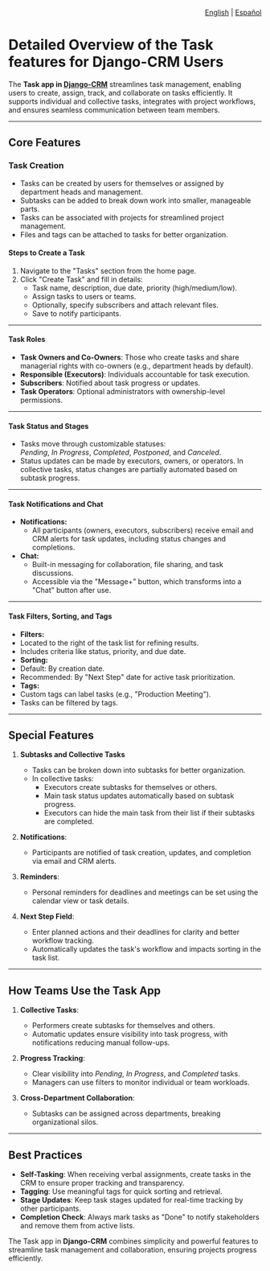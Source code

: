 <p align="right">
<a href="https://github.com/DjangoCRM/django-crm/blob/main/docs/django-crm_task_features.md">English</a> |
<a href="https://github.com/DjangoCRM/django-crm/blob/main/docs/django-crm_task_features-spanish.md">Español</a>
</p>

# Detailed Overview of the Task features for Django-CRM Users

The **Task app in [Django-CRM](https://github.com/DjangoCRM/django-crm)** streamlines task management, enabling users to create, assign, track, and collaborate on tasks efficiently. It supports individual and collective tasks, integrates with project workflows, and ensures seamless communication between team members.

---

## Core Features

### Task Creation

- Tasks can be created by users for themselves or assigned by department heads and management.
- Subtasks can be added to break down work into smaller, manageable parts.
- Tasks can be associated with projects for streamlined project management.
- Files and tags can be attached to tasks for better organization.

#### Steps to Create a Task

1. Navigate to the "Tasks" section from the home page.
2. Click "Create Task" and fill in details:
   - Task name, description, due date, priority (high/medium/low).
   - Assign tasks to users or teams.
   - Optionally, specify subscribers and attach relevant files.
   - Save to notify participants.

---

#### Task Roles

- **Task Owners and Co-Owners**: Those who create tasks and share managerial rights with co-owners (e.g., department heads by default).
- **Responsible (Executors)**: Individuals accountable for task execution.
- **Subscribers**: Notified about task progress or updates.
- **Task Operators**: Optional administrators with ownership-level permissions.

---

#### Task Status and Stages

- Tasks move through customizable statuses:  
  *Pending*, *In Progress*, *Completed*, *Postponed*, and *Canceled*.
- Status updates can be made by executors, owners, or operators. In collective tasks, status changes are partially automated based on subtask progress.

---

#### Task Notifications and Chat

- **Notifications:**
  - All participants (owners, executors, subscribers) receive email and CRM alerts for task updates, including status changes and completions.
- **Chat:**
  - Built-in messaging for collaboration, file sharing, and task discussions.
  - Accessible via the "Message+" button, which transforms into a "Chat" button after use.

---

#### Task Filters, Sorting, and Tags

- **Filters:**
- Located to the right of the task list for refining results.
- Includes criteria like status, priority, and due date.
- **Sorting:**
- Default: By creation date.
- Recommended: By "Next Step" date for active task prioritization.
- **Tags:**
- Custom tags can label tasks (e.g., "Production Meeting").
- Tasks can be filtered by tags.

---

## Special Features

1. **Subtasks and Collective Tasks**
   - Tasks can be broken down into subtasks for better organization.
   - In collective tasks:
      - Executors create subtasks for themselves or others.
      - Main task status updates automatically based on subtask progress.
      - Executors can hide the main task from their list if their subtasks are completed.

2. **Notifications**:
   - Participants are notified of task creation, updates, and completion via email and CRM alerts.

3. **Reminders**:
   - Personal reminders for deadlines and meetings can be set using the calendar view or task details.

4. **Next Step Field**:
   - Enter planned actions and their deadlines for clarity and better workflow tracking.
   - Automatically updates the task's workflow and impacts sorting in the task list.

---

## **How Teams Use the Task App**

1. **Collective Tasks**:
   - Performers create subtasks for themselves and others.
   - Automatic updates ensure visibility into task progress, with notifications reducing manual follow-ups.

2. **Progress Tracking**:
   - Clear visibility into *Pending*, *In Progress*, and *Completed* tasks.
   - Managers can use filters to monitor individual or team workloads.

3. **Cross-Department Collaboration**:
   - Subtasks can be assigned across departments, breaking organizational silos.

---

## **Best Practices**

- **Self-Tasking**: When receiving verbal assignments, create tasks in the CRM to ensure proper tracking and transparency.
- **Tagging**: Use meaningful tags for quick sorting and retrieval.
- **Stage Updates**: Keep task stages updated for real-time tracking by other participants.
- **Completion Check**: Always mark tasks as "Done" to notify stakeholders and remove them from active lists.

The Task app in **Django-CRM** combines simplicity and powerful features to streamline task management and collaboration, ensuring projects progress efficiently.
